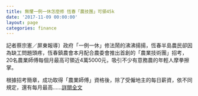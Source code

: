 ```yaml
---
title: 無懼一例一休怎麼修 恆春「農技團」可領45k
date: '2017-11-09 00:00:00'
layout: page
categories: finance
---
```


記者蔡宗憲／屏東報導〕政府「一例一休」修法鬧的沸沸揚揚，恆春半島農民卻因為缺工問題頭疼，恆春鎮農會本月配合農委會推出首創的「農業技術團」招考，20名農業師傅每個月最高可領近4萬5000元，吸引不少有意務農的年輕人摩拳擦掌。

根據招考簡章，成功取得「農業師傅」資格後，除了受僱地主的每日薪資，依不同規定，還有每月最高......[詳閱全文](http://news.ltn.com.tw/news/life/breakingnews/2247831)